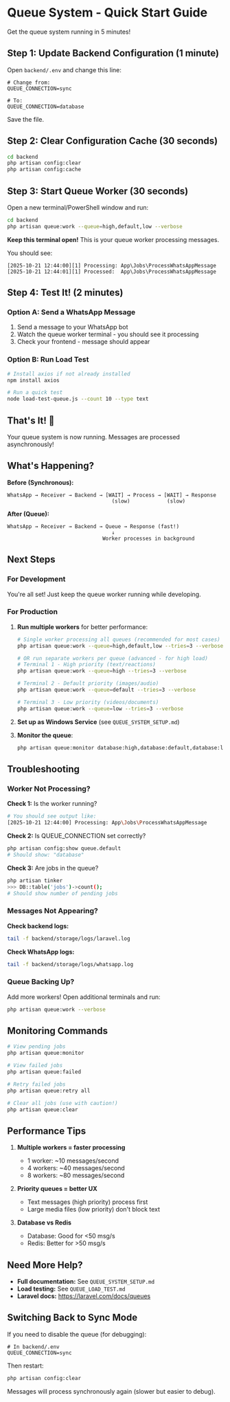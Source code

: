 # Queue System - Quick Start Guide

Get the queue system running in 5 minutes!

## Step 1: Update Backend Configuration (1 minute)

Open `backend/.env` and change this line:

```env
# Change from:
QUEUE_CONNECTION=sync

# To:
QUEUE_CONNECTION=database
```

Save the file.

## Step 2: Clear Configuration Cache (30 seconds)

```bash
cd backend
php artisan config:clear
php artisan config:cache
```

## Step 3: Start Queue Worker (30 seconds)

Open a new terminal/PowerShell window and run:

```bash
cd backend
php artisan queue:work --queue=high,default,low --verbose
```

**Keep this terminal open!** This is your queue worker processing messages.

You should see:
```
[2025-10-21 12:44:00][1] Processing: App\Jobs\ProcessWhatsAppMessage
[2025-10-21 12:44:01][1] Processed:  App\Jobs\ProcessWhatsAppMessage
```

## Step 4: Test It! (2 minutes)

### Option A: Send a WhatsApp Message

1. Send a message to your WhatsApp bot
2. Watch the queue worker terminal - you should see it processing
3. Check your frontend - message should appear

### Option B: Run Load Test

```bash
# Install axios if not already installed
npm install axios

# Run a quick test
node load-test-queue.js --count 10 --type text
```

## That's It! 🎉

Your queue system is now running. Messages are processed asynchronously!

## What's Happening?

**Before (Synchronous):**
```
WhatsApp → Receiver → Backend → [WAIT] → Process → [WAIT] → Response
                                  (slow)            (slow)
```

**After (Queue):**
```
WhatsApp → Receiver → Backend → Queue → Response (fast!)
                                  ↓
                               Worker processes in background
```

## Next Steps

### For Development
You're all set! Just keep the queue worker running while developing.

### For Production

1. **Run multiple workers** for better performance:
   ```bash
   # Single worker processing all queues (recommended for most cases)
   php artisan queue:work --queue=high,default,low --tries=3 --verbose
   
   # OR run separate workers per queue (advanced - for high load)
   # Terminal 1 - High priority (text/reactions)
   php artisan queue:work --queue=high --tries=3 --verbose
   
   # Terminal 2 - Default priority (images/audio)
   php artisan queue:work --queue=default --tries=3 --verbose
   
   # Terminal 3 - Low priority (videos/documents)
   php artisan queue:work --queue=low --tries=3 --verbose
   ```

2. **Set up as Windows Service** (see `QUEUE_SYSTEM_SETUP.md`)

3. **Monitor the queue**:
   ```bash
   php artisan queue:monitor database:high,database:default,database:low
   ```

## Troubleshooting

### Worker Not Processing?

**Check 1:** Is the worker running?
```bash
# You should see output like:
[2025-10-21 12:44:00] Processing: App\Jobs\ProcessWhatsAppMessage
```

**Check 2:** Is QUEUE_CONNECTION set correctly?
```bash
php artisan config:show queue.default
# Should show: "database"
```

**Check 3:** Are jobs in the queue?
```bash
php artisan tinker
>>> DB::table('jobs')->count();
# Should show number of pending jobs
```

### Messages Not Appearing?

**Check backend logs:**
```bash
tail -f backend/storage/logs/laravel.log
```

**Check WhatsApp logs:**
```bash
tail -f backend/storage/logs/whatsapp.log
```

### Queue Backing Up?

Add more workers! Open additional terminals and run:
```bash
php artisan queue:work --verbose
```

## Monitoring Commands

```bash
# View pending jobs
php artisan queue:monitor

# View failed jobs
php artisan queue:failed

# Retry failed jobs
php artisan queue:retry all

# Clear all jobs (use with caution!)
php artisan queue:clear
```

## Performance Tips

1. **Multiple workers = faster processing**
   - 1 worker: ~10 messages/second
   - 4 workers: ~40 messages/second
   - 8 workers: ~80 messages/second

2. **Priority queues = better UX**
   - Text messages (high priority) process first
   - Large media files (low priority) don't block text

3. **Database vs Redis**
   - Database: Good for <50 msg/s
   - Redis: Better for >50 msg/s

## Need More Help?

- **Full documentation:** See `QUEUE_SYSTEM_SETUP.md`
- **Load testing:** See `QUEUE_LOAD_TEST.md`
- **Laravel docs:** https://laravel.com/docs/queues

## Switching Back to Sync Mode

If you need to disable the queue (for debugging):

```env
# In backend/.env
QUEUE_CONNECTION=sync
```

Then restart:
```bash
php artisan config:clear
```

Messages will process synchronously again (slower but easier to debug).
